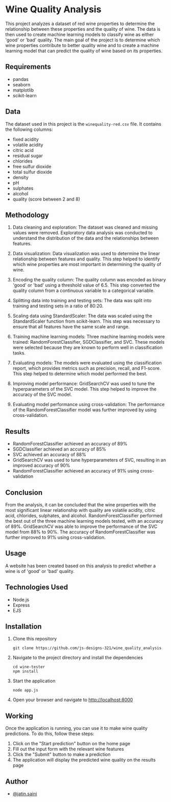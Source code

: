 # Wine Quality Analysis

This project analyzes a dataset of red wine properties to determine the relationship between these properties and the quality of wine. The data is then used to create machine learning models to classify wine as either 'good' or 'bad' quality. The main goal of the project is to determine which wine properties contribute to better quality wine and to create a machine learning model that can predict the quality of wine based on its properties.

## Requirements

- pandas
- seaborn
- matplotlib
- scikit-learn

## Data

The dataset used in this project is the `winequality-red.csv` file. It contains the following columns:

- fixed acidity
- volatile acidity
- citric acid
- residual sugar
- chlorides
- free sulfur dioxide
- total sulfur dioxide
- density
- pH
- sulphates
- alcohol
- quality (score between 2 and 8)

## Methodology

1. Data cleaning and exploration: The dataset was cleaned and missing values were removed. Exploratory data analysis was conducted to understand the distribution of the data and the relationships between features.

2. Data visualization: Data visualization was used to determine the linear relationship between features and quality. This step helped to identify which wine properties are most important in determining the quality of wine.

3. Encoding the quality column: The quality column was encoded as binary 'good' or 'bad' using a threshold value of 6.5. This step converted the quality column from a continuous variable to a categorical variable.

4. Splitting data into training and testing sets: The data was split into training and testing sets in a ratio of 80:20.

5. Scaling data using StandardScaler: The data was scaled using the StandardScaler function from scikit-learn. This step was necessary to ensure that all features have the same scale and range.

6. Training machine learning models: Three machine learning models were trained: RandomForestClassifier, SGDClassifier, and SVC. These models were selected because they are known to perform well in classification tasks.

7. Evaluating models: The models were evaluated using the classification report, which provides metrics such as precision, recall, and F1-score. This step helped to determine which model performed the best.

8. Improving model performance: GridSearchCV was used to tune the hyperparameters of the SVC model. This step helped to improve the accuracy of the SVC model.

9. Evaluating model performance using cross-validation: The performance of the RandomForestClassifier model was further improved by using cross-validation.

## Results

- RandomForestClassifier achieved an accuracy of 89%
- SGDClassifier achieved an accuracy of 85%
- SVC achieved an accuracy of 88%
- GridSearchCV was used to tune hyperparameters of SVC, resulting in an improved accuracy of 90%
- RandomForestClassifier achieved an accuracy of 91% using cross-validation

## Conclusion

From the analysis, it can be concluded that the wine properties with the most significant linear relationship with quality are volatile acidity, citric acid, chlorides, sulphates, and alcohol. RandomForestClassifier performed the best out of the three machine learning models tested, with an accuracy of 89%. GridSearchCV was able to improve the performance of the SVC model from 88% to 90%. The accuracy of RandomForestClassifier was further improved to 91% using cross-validation.

## Usage

A website has been created based on this analysis to predict whether a wine is of 'good' or 'bad' quality. 

## Technologies Used

- Node.js
- Express
- EJS

## Installation

1. Clone this repository
    ```
    git clone https://github.com/js-designs-321/wine_quality_analysis
    ```
2. Navigate to the project directory and install the dependencies
    ```
    cd wine-tester
    npm install
    ```
3. Start the application
    ```
    node app.js
    ```
4. Open your browser and navigate to [http://localhost:8000](http://localhost:8000)

## Working

Once the application is running, you can use it to make wine quality predictions. To do this, follow these steps:

1. Click on the "Start prediction" button on the home page
2. Fill out the input form with the relevant wine features
3. Click the "Submit" button to make a prediction
4. The application will display the predicted wine quality on the results page

## Author
- [@jatin.saini](https://github.com/js-designs-321)

